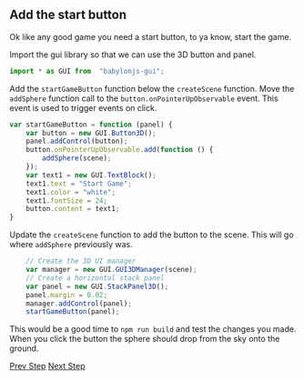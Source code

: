 ## Add the start button

Ok like any good game you need a start button, to ya know, start the game.

Import the gui library so that we can use the 3D button and panel.  

``` typescript
import * as GUI from  "babylonjs-gui";
```

Add the `startGameButton` function below the `createScene` function. Move the `addSphere` function call to the `button.onPointerUpObservable` event. This event is used to trigger events on click. 

``` typescript
var startGameButton = function (panel) {
    var button = new GUI.Button3D();
    panel.addControl(button);
    button.onPointerUpObservable.add(function () {
        addSphere(scene);
    });
    var text1 = new GUI.TextBlock();
    text1.text = "Start Game";
    text1.color = "white";
    text1.fontSize = 24;
    button.content = text1;
}
```

Update the `createScene` function to add the button to the scene. This will go where `addSphere` previously was.

``` typescript
    // Create the 3D UI manager
    var manager = new GUI.GUI3DManager(scene);
    // Create a horizontal stack panel
    var panel = new GUI.StackPanel3D();
    panel.margin = 0.02;
    manager.addControl(panel);
    startGameButton(panel);
```

This would be a good time to `npm run build` and test the changes you made. When you click the button the sphere should drop from the sky onto the ground.

[Prev Step](.\step2.md)
[Next Step](.\step2.md)
